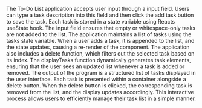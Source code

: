 The To-Do List application accepts user input through a input field. Users can type a task description into this field and then click the add task button to save the task. Each task is stored in a state variable using Reacts useState hook. The input field ensures that empty or whitespace-only tasks are not added to the list.
The application maintains a list of tasks using the tasks state variable. When a user adds a task, it is appended to the list, and the state updates, causing a re-render of the component. The application also includes a delete function, which filters out the selected task based on its index. The displayTasks function dynamically generates task elements, ensuring that the user sees an updated list whenever a task is added or removed.
The output of the program is a structured list of tasks displayed in the user interface. Each task is presented within a container alongside a delete button. When the delete button is clicked, the corresponding task is removed from the list, and the display updates accordingly. This interactive process allows users to efficiently manage their task list in a simple manner.